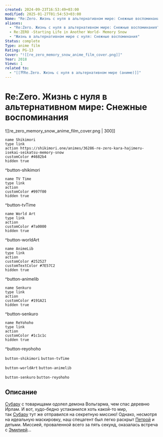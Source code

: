 ```yaml
---
created: 2024-09-23T16:53:49+03:00
modified: 2025-01-27T01:54:53+03:00
Name: "Re:Zero. Жизнь с нуля в альтернативном мире: Снежные воспоминания"
aliases:
  - "Re:Zero. Жизнь с нуля в альтернативном мире: Снежные воспоминания"
  - Re:ZERO -Starting Life in Another World- Memory Snow
  - "Жизнь в альтернативном мире с нуля: Снежные воспоминания"
Status: complete
Type: anime film
Rating: PG-13
Cover: "![[re_zero_memory_snow_anime_film_cover.png]]"
Year: 2018
Views: 1
related to:
  - "[[⛩️Re.Zero. Жизнь с нуля в альтернативном мире (аниме)]]"
---
```


# Re:Zero. Жизнь с нуля в альтернативном мире: Снежные воспоминания

![[re_zero_memory_snow_anime_film_cover.png | 300]]

```button
name Shikimori
type link
action https://shikimori.one/animes/36286-re-zero-kara-hajimeru-isekai-seikatsu-memory-snow
customColor #4682b4
hidden true
```
^button-shikimori

```button
name TV Time
type link
action 
customColor #997f00
hidden true
```
^button-tvTime

```button
name World Art
type link
action 
customColor #7a0000
hidden true
```
^button-worldArt

```button
name AnimeLib
type link
action 
customColor #252527
customTextColor #7E57C2
hidden true
```
^button-animelib

```button
name Senkuro
type link
action 
customColor #191A21
hidden true
```
^button-senkuro

```button
name ReYohoho
type link
action 
customColor #1c1c1c
hidden true
```
^button-reyohoho



`button-shikimori` `button-tvTime`

`button-worldArt` `button-animelib`

`button-senkuro` `button-reyohoho`

## Описание

[Субару](https://shikimori.one/characters/118735-subaru-natsuki) с товарищами одолел демона Вольгарма, чем спас деревню Ирлам. И вот, худо-бедно устаканился хоть какой-то мир, так [Субару](https://shikimori.one/characters/118735-subaru-natsuki) тут же отправился на секретную миссию! Однако, несмотря на идеальную маскировку, наш спецагент был легко раскрыт [Петрой](https://shikimori.one/characters/144065-petra-leyte) и детьми. Миссией, проваленной всего за пять секунд, оказалась встреча с [Эмилией](https://shikimori.one/characters/118737-emilia)...
